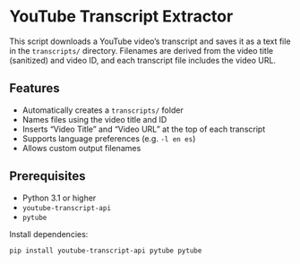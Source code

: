 # YouTube Transcript Extractor

This script downloads a YouTube video’s transcript and saves it as a text file in the `transcripts/` directory.
Filenames are derived from the video title (sanitized) and video ID, and each transcript file includes the video URL.

## Features

- Automatically creates a `transcripts/` folder
- Names files using the video title and ID
- Inserts “Video Title” and “Video URL” at the top of each transcript
- Supports language preferences (e.g. `-l en es`)
- Allows custom output filenames

## Prerequisites

- Python 3.1 or higher
- `youtube-transcript-api`
- `pytube`

Install dependencies:
```bash
pip install youtube-transcript-api pytube pytube
